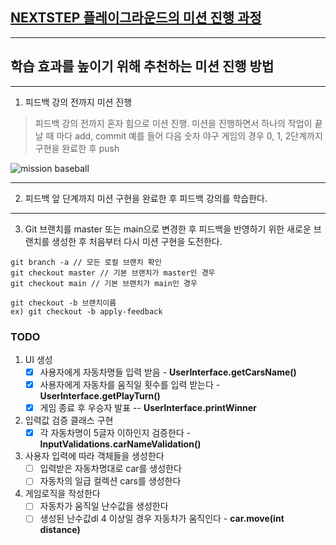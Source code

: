 ## [NEXTSTEP 플레이그라운드의 미션 진행 과정](https://github.com/next-step/nextstep-docs/blob/master/playground/README.md)

---
## 학습 효과를 높이기 위해 추천하는 미션 진행 방법

---
1. 피드백 강의 전까지 미션 진행 
> 피드백 강의 전까지 혼자 힘으로 미션 진행. 미션을 진행하면서 하나의 작업이 끝날 때 마다 add, commit
> 예를 들어 다음 숫자 야구 게임의 경우 0, 1, 2단계까지 구현을 완료한 후 push

![mission baseball](https://raw.githubusercontent.com/next-step/nextstep-docs/master/playground/images/mission_baseball.png)

---
2. 피드백 앞 단계까지 미션 구현을 완료한 후 피드백 강의를 학습한다.

---
3. Git 브랜치를 master 또는 main으로 변경한 후 피드백을 반영하기 위한 새로운 브랜치를 생성한 후 처음부터 다시 미션 구현을 도전한다.

```
git branch -a // 모든 로컬 브랜치 확인
git checkout master // 기본 브랜치가 master인 경우
git checkout main // 기본 브랜치가 main인 경우

git checkout -b 브랜치이름
ex) git checkout -b apply-feedback
```
### TODO
1. UI 생성
   - [x] 사용자에게 자동차명들 입력 받음 - **UserInterface.getCarsName()**
   - [x] 사용자에게 자동차를 움직일 횟수를 입력 받는다 - **UserInterface.getPlayTurn()**
   - [x] 게임 종료 후 우승자 발표 -- **UserInterface.printWinner**
    
2. 입력값 검증 클래스 구현
   - [x] 각 자동차명이 5글자 이하인지 검증한다 - **InputValidations.carNameValidation()**
    
3. 사용자 입력에 따라 객체들을 생성한다
   - [ ] 입력받은 자동차명대로 car를 생성한다
   - [ ] 자동차의 일급 컬렉션 cars를 생성한다
   
4. 게임로직을 작성한다
   - [ ] 자동차가 움직일 난수값을 생성한다
   - [ ] 생성된 난수값dl 4 이상일 경우 자동차가 움직인다 - **car.move(int distance)**